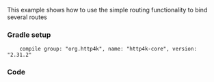 This example shows how to use the simple routing functionality to bind several routes

### Gradle setup
```
    compile group: "org.http4k", name: "http4k-core", version: "2.31.2"
```

### Code
<script src="https://gist-it.appspot.com/https://github.com/http4k/http4k/blob/master/src/docs/cookbook/simple_routing/example.kt"></script>
